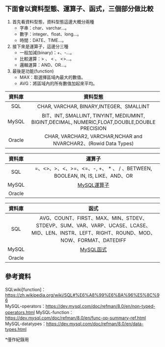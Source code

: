 ## 下面會以資料型態、運算子、函式，三個部分做比較  
1. 首先看資料型態，資料型態這邊大概分兩種  
   * 字串：char、varchar...。  
   * 數字：integer、float、long...。  
   * 時間：DATE、TIME...。  
2. 接下來是運算子，這邊分三種  
   * 一般加減(binary)：+、-...。  
   * 比較運算：> 、 < 、 <>...。  
   * 邏輯運算：AND、OR...。  
3. 最後是功能(function)　
   * MAX：取選擇區域內最大的數值。　　
   * AVG：將區域內的所有數值加起來平均。　　
   
|    資料庫   |   資料型態  |
|:----------:|:-----------:|
|     SQL    |CHAR, VARCHAR, BINARY,INTEGER、SMALLINT|
|    MySQL   |BIT、INT, SMALLINT, TINYINT, MEDIUMINT, BIGINT,DECIMAL, NUMERIC,FLOAT,DOUBLE,DOUBLE PRECISION|
|   Oracle   |     CHAR, VARCHAR2, VARCHAR,NCHAR and NVARCHAR2、(Rowid Data Types)|

|    資料庫   |    運算子   |
|:----------:|:-----------:|
|     SQL    |=、<>、>、<、>=、<=、-, +、 * 、 / 、BETWEEN, BOOLEAN, IN, IS, LIKE、AND、OR|
|    MySQL   |[MySQL運算子](https://dev.mysql.com/doc/refman/8.0/en/non-typed-operators.html)|
|   Oracle   ||

|    資料庫   |    函式   |
|:----------:|:-----------:|
|     SQL    |AVG、COUNT、FIRST、MAX、MIN、STDEV、STDEVP、SUM、VAR、VARP、UCASE、LCASE、MID、LEN、INSTR、LEFT、RIGHT、ROUND、MOD、NOW、FORMAT、DATEDIFF|
|    MySQL   |[MySQL函式](https://dev.mysql.com/doc/refman/8.0/en/func-op-summary-ref.html)|
|   Oracle   |         |



## 參考資料  
SQLwiki[function]：https://zh.wikipedia.org/wiki/SQL#%E6%A8%99%E6%BA%96%E5%8C%96  
MySQL-operators：https://dev.mysql.com/doc/refman/8.0/en/non-typed-operators.html
MySQL-function：https://dev.mysql.com/doc/refman/8.0/en/func-op-summary-ref.html
MySQL-datatypes：https://dev.mysql.com/doc/refman/8.0/en/data-types.html


*僅作紀錄用
